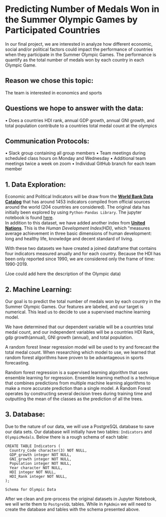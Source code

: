 # Predicting Number of Medals Won in the Summer Olympic Games by Participated Countries

In our final project, we are interested in analyze how different economic, social and/or political factors could impact the performance of countries when they participate in the Summer Olympic Games. The performance is quantify as the total number of medals won by each country in each Olympic Game.

## Reason we chose this topic:

The team is interested in economics and sports

## Questions we hope to answer with the data:

• Does a countries HDI rank, annual GDP growth, annual GNI growth, and total population contribute to a countries total medal count at the olympics 

## Communication Protocols:

•	Slack group containing all group members
•	Team meetings during scheduled class hours on Monday and Wednesday
•	Additional team meetings twice a week on zoom 
•	Individual GitHub branch for each team member


## 1. Data Exploration:

Economic and Political Indicators will be draw from the [**World Bank Data Catalog**](https://datacatalog.worldbank.org/search/dataset/0037712/World-Development-Indicators) that has around 1453 indicators compiled from official sources around the world (204 countries are considered). The original data has initially been explored by using `Python-Pandas Library`. The jupyter notebook is found [here](https://github.com/JoeAB3/Group5Capstone_Project/blob/Leidybranch/pre-processingWBD.ipynb).  
In addition to this dataset, we have added another index from [**United Nations**](http://hdr.undp.org/en/indicators/137506#). This is the *Human Development Index(HDI)*, which "measures average achievement in three basic dimensions of human development: long and healthy life, knowledge and decent standard of living. 

With these two datasets we have created a joined dataframe that contains four indicators measured anually and for each country.  Because the HDI has been only reported since 1990, we are considered only the frame of time: 1990-2019.  

(Joe could add here the description of the Olympic data)


## 2. Machine Learning:

Our goal is to predict the total number of medals won by each country in the Summer Olympic Games. Our features are labeled, and our target is numerical. This lead us to decide to use a supervised machine learning model.

We have determined that our dependent variable will be a countries total medal count, and our independent variables will be a countries HDI Rank, gdp growth(annual), GNI growth (annual), and total population.

A random forest linear regression model will be used to try and forecast the total medal count. When researching which model to use, we learned that random forest algorithms have proven to be advantageous in sports forecasting. 

Random forest regression is a supervised learning algorithm that uses ensemble learning for regression. Ensemble learning method is a technique that combines predictions from multiple machine learning algorithms to make a more accurate prediction than a single model.  A Random Forest operates by constructing several decision trees during training time and outputting the mean of the classes as the prediction of all the trees.

## 3. Database:

Due to the nature of our data, we will use a PostgreSQL database to save our data sets. Our database will initially have two tables: `Indicators` and `OlympicMedals`. Below there is a rough schema of each table:

```psql
CREATE TABLE Indicators (
  Country_Code character(3) NOT NULL,
  GDP_growth integer NOT NULL,
  GNI_growth integer NOT NULL,
  Population integer NOT NULL,
  Year character NOT NULL,
  HDI integer NOT NULL,
  HDI_Rank integer NOT NULL,
);

Schema for Olympic Data
```
After we clean and pre-process the original datasets in Jupyter Notebook, we will write them to `PostgreSQL` tables.
While in `PgAdmin` we will need to create the database and tables with the schema presented above.